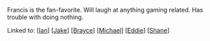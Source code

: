 Francis is the fan-favorite. Will laugh at anything gaming related. Has trouble with doing nothing.

Linked to:
[[Ian]]
[[Jake]]
[[Brayce]]
[[Michael]]
[[Eddie]]
[[Shane]]

[//begin]: # "Autogenerated link references for markdown compatibility"
[Ian]: Ian "Ian"
[Jake]: Jake "Jake"
[Brayce]: Brayce "Brayce"
[Michael]: Michael "Michael"
[Eddie]: Eddie "Eddie"
[Shane]: Shane "Shane"
[//end]: # "Autogenerated link references"